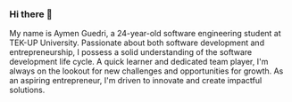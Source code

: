 ### Hi there 👋
My name is Aymen Guedri, a 24-year-old software engineering student at TEK-UP University. Passionate about both software development and entrepreneurship, I possess a solid understanding of the software development life cycle. A quick learner and dedicated team player, I'm always on the lookout for new challenges and opportunities for growth. As an aspiring entrepreneur, I'm driven to innovate and create impactful solutions.
